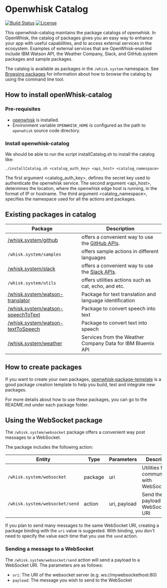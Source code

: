 # Openwhisk Catalog

[![Build Status](https://travis-ci.org/openwhisk/openwhisk-catalog.svg?branch=master)](https://travis-ci.org/openwhisk/openwhisk-catalog)
[![License](https://img.shields.io/badge/license-Apache--2.0-blue.svg)](http://www.apache.org/licenses/LICENSE-2.0)

This openwhisk-catalog maintains the package catalogs of openwhisk. In OpenWhisk, the catalog
of packages gives you an easy way to enhance your app with useful capabilities, and to access
external services in the ecosystem. Examples of external services that are OpenWhisk-enabled 
include IBM Watson API, the Weather Company, Slack, and GitHub.system packages and sample packages. 

The catalog is available as packages in the `/whisk.system` namespace. See [Browsing packages](https://github.com/openwhisk/openwhisk/blob/master/docs/packages.md#browsing-packages) 
for information about how to browse the catalog by using the command line tool.

## How to install openWhisk-catalog

### Pre-requisites
- [openwhisk](https://github.com/openwhisk/openwhisk/blob/master/README.md) is installed.
- Environment variable `OPENWHISK_HOME` is configured as the path to `openwhisk` source code directory.

### Install openwhisk-catalog

We should be able to run the script installCatalog.sh to install the catalog like:

```
./installCatalog.sh <catalog_auth_key> <api_host> <catalog_namespace> 
```

The first argument \<catalog_auth_key\>, defines the secret key used to authenticate the openwhisk
service. The second argument \<api_host\>, determines the location, where the openwhisk edge host is running,
in the format of IP or hostname. The third argument \<catalog_namespace\>, specifies the namespace used for all the
actions and packages.

## Existing packages in catalog

| Package | Description |
| --- | --- |
| [/whisk.system/github](./packages/github/README.md) | offers a convenient way to use the [GitHub APIs](https://developer.github.com/). |
| `/whisk.system/samples` | offers sample actions in different languages |
| [/whisk.system/slack](./packages/watson-translator/README.md) | offers a convenient way to use the [Slack APIs](https://api.slack.com/). |
| `/whisk.system/utils` | offers utilities actions such as cat, echo, and etc. |
| [/whisk.system/watson-translator](./packages/watson-translator/README.md) | Package for text translation and language identification|
| [/whisk.system/watson-speechToText](./packages/watson-speechToText/README.md) | Package to convert speech into text|
| [/whisk.system/watson-textToSpeech](./packages/watson-textToSpeech/README.md) | Package to convert text into speech|
| [/whisk.system/weather](./packages/weather/README.md) | Services from the Weather Company Data for IBM Bluemix API|

## How to create packages

If you want to create your own packages,  [openwhisk-package-template](https://github.com/openwhisk/openwhisk-package-template)
is a good package creation template to help you build, test and integrate new packages.

For more details about how to use these packages, you can go to the README.md under each package folder.

## Using the WebSocket package

The `/whisk.system/websocket` package offers a convenient way post messages to a WebSocket.

The package includes the following action:

| Entity | Type | Parameters | Description |
| --- | --- | --- | --- |
| `/whisk.system/websocket` | package | uri | Utilities for communicating with WebSockets |
| `/whisk.system/websocket/send` | action | uri, payload | Send the payload to the WebSocket URI |

If you plan to send many messages to the same WebSocket URI, creating a package binding with the `uri` value is suggested.  With binding, you don't need to specify the value each time that you use the `send` action.

### Sending a message to a WebSocket

The `/whisk.system/websocket/send` action will send a payload to a WebSocket URI. The parameters are as follows:

- `uri`: The URI of the websocket server (e.g. ws://mywebsockethost:80)
- `payload`: The message you wish to send to the WebSocket
